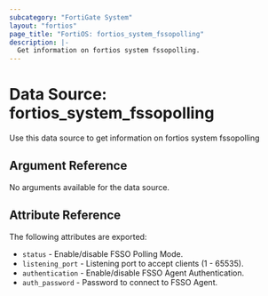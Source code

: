 ```yaml
---
subcategory: "FortiGate System"
layout: "fortios"
page_title: "FortiOS: fortios_system_fssopolling"
description: |-
  Get information on fortios system fssopolling.
---
```


# Data Source: fortios_system_fssopolling
Use this data source to get information on fortios system fssopolling

## Argument Reference

No arguments available for the data source.

## Attribute Reference

The following attributes are exported:

* `status` - Enable/disable FSSO Polling Mode.
* `listening_port` - Listening port to accept clients (1 - 65535).
* `authentication` - Enable/disable FSSO Agent Authentication.
* `auth_password` - Password to connect to FSSO Agent.

